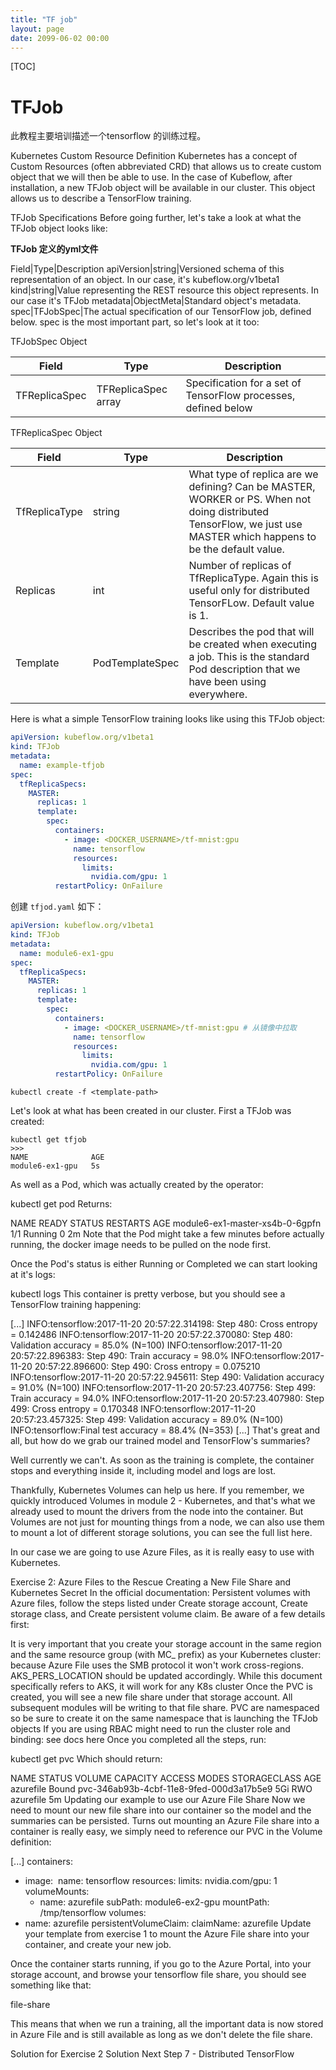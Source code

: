 ```yaml
---
title: "TF job"
layout: page
date: 2099-06-02 00:00
---
```


[TOC]

# TFJob


此教程主要培训描述一个tensorflow 的训练过程。

Kubernetes Custom Resource Definition
Kubernetes has a concept of Custom Resources (often abbreviated CRD) that allows us to create custom object that we will then be able to use. In the case of Kubeflow, after installation, a new TFJob object will be available in our cluster. This object allows us to describe a TensorFlow training.

TFJob Specifications
Before going further, let's take a look at what the TFJob object looks like:


**TFJob 定义的yml文件**

Field|Type|Description
apiVersion|string|Versioned schema of this representation of an object. In our case, it's kubeflow.org/v1beta1
kind|string|Value representing the REST resource this object represents. In our case it's TFJob
metadata|ObjectMeta|Standard object's metadata.
spec|TFJobSpec|The actual specification of our TensorFlow job, defined below.
spec is the most important part, so let's look at it too:

TFJobSpec Object

| Field         | Type                | Description                                                    |
| ------------- | ------------------- | -------------------------------------------------------------- |
| TFReplicaSpec | TFReplicaSpec array | Specification for a set of TensorFlow processes, defined below |



TFReplicaSpec Object

| Field         | Type            | Description                                                                                                                                                         |
| ------------- | --------------- | ------------------------------------------------------------------------------------------------------------------------------------------------------------------- |
| TfReplicaType | string          | What type of replica are we defining? Can be MASTER, WORKER or PS. When not doing distributed TensorFlow, we just use MASTER which happens to be the default value. |
| Replicas      | int             | Number of replicas of TfReplicaType. Again this is useful only for distributed TensorFLow. Default value is 1.                                                      |
| Template      | PodTemplateSpec | Describes the pod that will be created when executing a job. This is the standard Pod description that we have been using everywhere.                               |
Here is what a simple TensorFlow training looks like using this TFJob object:

```yml
apiVersion: kubeflow.org/v1beta1
kind: TFJob
metadata:
  name: example-tfjob
spec:
  tfReplicaSpecs:
    MASTER:
      replicas: 1
      template:
        spec:
          containers:
            - image: <DOCKER_USERNAME>/tf-mnist:gpu
              name: tensorflow
              resources:
                limits:
                  nvidia.com/gpu: 1
          restartPolicy: OnFailure
```


创建 `tfjod.yaml` 如下：
```yml
apiVersion: kubeflow.org/v1beta1
kind: TFJob
metadata:
  name: module6-ex1-gpu
spec:
  tfReplicaSpecs:
    MASTER:
      replicas: 1
      template:
        spec:
          containers:
            - image: <DOCKER_USERNAME>/tf-mnist:gpu # 从镜像中拉取
              name: tensorflow
              resources:
                limits:
                  nvidia.com/gpu: 1
          restartPolicy: OnFailure
```

```shell
kubectl create -f <template-path>
```
Let's look at what has been created in our cluster.
First a TFJob was created:

```shell
kubectl get tfjob
>>>
NAME              AGE
module6-ex1-gpu   5s
```


As well as a Pod, which was actually created by the operator:

kubectl get pod
Returns:

NAME                                            READY     STATUS      RESTARTS   AGE
module6-ex1-master-xs4b-0-6gpfn                 1/1       Running     0          2m
Note that the Pod might take a few minutes before actually running, the docker image needs to be pulled on the node first.

Once the Pod's status is either Running or Completed we can start looking at it's logs:

kubectl logs <your-pod-name>
This container is pretty verbose, but you should see a TensorFlow training happening:

[...]
INFO:tensorflow:2017-11-20 20:57:22.314198: Step 480: Cross entropy = 0.142486
INFO:tensorflow:2017-11-20 20:57:22.370080: Step 480: Validation accuracy = 85.0% (N=100)
INFO:tensorflow:2017-11-20 20:57:22.896383: Step 490: Train accuracy = 98.0%
INFO:tensorflow:2017-11-20 20:57:22.896600: Step 490: Cross entropy = 0.075210
INFO:tensorflow:2017-11-20 20:57:22.945611: Step 490: Validation accuracy = 91.0% (N=100)
INFO:tensorflow:2017-11-20 20:57:23.407756: Step 499: Train accuracy = 94.0%
INFO:tensorflow:2017-11-20 20:57:23.407980: Step 499: Cross entropy = 0.170348
INFO:tensorflow:2017-11-20 20:57:23.457325: Step 499: Validation accuracy = 89.0% (N=100)
INFO:tensorflow:Final test accuracy = 88.4% (N=353)
[...]
That's great and all, but how do we grab our trained model and TensorFlow's summaries?

Well currently we can't. As soon as the training is complete, the container stops and everything inside it, including model and logs are lost.

Thankfully, Kubernetes Volumes can help us here. If you remember, we quickly introduced Volumes in module 2 - Kubernetes, and that's what we already used to mount the drivers from the node into the container. But Volumes are not just for mounting things from a node, we can also use them to mount a lot of different storage solutions, you can see the full list here.

In our case we are going to use Azure Files, as it is really easy to use with Kubernetes.

Exercise 2: Azure Files to the Rescue
Creating a New File Share and Kubernetes Secret
In the official documentation: Persistent volumes with Azure files, follow the steps listed under Create storage account, Create storage class, and Create persistent volume claim. Be aware of a few details first:

It is very important that you create your storage account in the same region and the same resource group (with MC_ prefix) as your Kubernetes cluster: because Azure File uses the SMB protocol it won't work cross-regions. AKS_PERS_LOCATION should be updated accordingly.
While this document specifically refers to AKS, it will work for any K8s cluster
Once the PVC is created, you will see a new file share under that storage account. All subsequent modules will be writing to that file share.
PVC are namespaced so be sure to create it on the same namespace that is launching the TFJob objects
If you are using RBAC might need to run the cluster role and binding: see docs here
Once you completed all the steps, run:

kubectl get pvc
Which should return:

NAME             STATUS    VOLUME                                     CAPACITY   ACCESS MODES   STORAGECLASS   AGE
azurefile        Bound     pvc-346ab93b-4cbf-11e8-9fed-000d3a17b5e9   5Gi        RWO            azurefile      5m
Updating our example to use our Azure File Share
Now we need to mount our new file share into our container so the model and the summaries can be persisted. Turns out mounting an Azure File share into a container is really easy, we simply need to reference our PVC in the Volume definition:

[...]
 containers:
  - image: <IMAGE>
    name: tensorflow
    resources:
      limits:
        nvidia.com/gpu: 1
    volumeMounts:
      - name: azurefile
        subPath: module6-ex2-gpu
        mountPath: /tmp/tensorflow
 volumes:
  - name: azurefile
    persistentVolumeClaim:
      claimName: azurefile
Update your template from exercise 1 to mount the Azure File share into your container, and create your new job.

Once the container starts running, if you go to the Azure Portal, into your storage account, and browse your tensorflow file share, you should see something like that:

file-share

This means that when we run a training, all the important data is now stored in Azure File and is still available as long as we don't delete the file share.

Solution for Exercise 2
Solution
Next Step
7 - Distributed TensorFlow